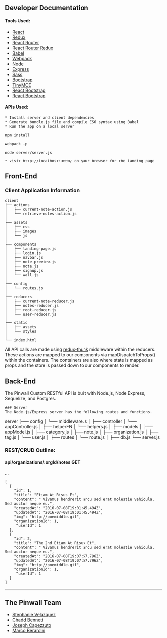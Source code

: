 ## Developer Documentation
#### Tools Used:
* [React](https://facebook.github.io/react/)
* [Redux](http://redux.js.org/)
* [React Router](https://github.com/rackt/react-router)
* [React Router Redux](https://github.com/rackt/react-router-redux)
* [Babel](https://babeljs.io/)
* [Webpack](https://webpack.github.io/)
* [Node](https://nodejs.org/en/)
* [Express](http://expressjs.com/)
* [Sass](http://sass-lang.com/)
* [Bootstrap](http://getbootstrap.com/)
* [TinyMCE](https://react-bootstrap.github.io/)
* [React Bootstrap](https://react-bootstrap.github.io/)
* [React Bootstrap](https://react-bootstrap.github.io/)


#### APIs Used:


```
* Install server and client dependencies
* Generate bundle.js file and compile ES6 syntax using Babel
* Run the app on a local server
```

```
npm install 
```
```
webpack -p
```
```
node server/server.js
```
```
* Visit http://localhost:3000/ on your browser for the landing page
```

## Front-End
### Client Application Information

```
client
├── actions
│   ├── current-note-action.js
│   └── retrieve-notes-action.js
│
├── assets
│   ├── css
│   ├── images
│   └── js
│   
├── components
│   ├── landing-page.js
│   ├── login.js
│   ├── navbar.js
│   ├── note-preview.js
│   ├── note.js
│   ├── signup.js
│   └── wall.js
│   
├── config
│   └── routes.js
│  
├── reducers
│   ├── current-note-reducer.js
│   ├── notes-reducer.js
│   ├── root-reducer.js
│   └── user-reducer.js
│  
├── static
│   ├── assets
│   └── styles
│  
└── index.html
```

All API calls are made using [redux-thunk](https://github.com/gaearon/redux-thunk) middleware within the reducers. These actions are mapped to our components via mapDispatchToProps() within the containers. The containers are also where state is mapped as props and the store is passed down to our components to render.


## Back-End
The Pinwall Custom RESTful API is built with Node.js, Node Express, Sequelize, and Postgres.
```
### Server
The Node.js/Express server has the following routes and functions.
```
server
├── config
│   └── middleware.js
│
├── controller
│   └── appController.js
│
├── helperFN
│   └── helpers.js
│
├── models
│   ├── appModel.js
│   ├── category.js
│   ├── note.js
│   ├── organization.js
│   ├── tag.js
│   └── user.js
│
├── routes
│   └── route.js
│
├── db.js
└── server.js



### REST/CRUD Outline:


#### api/organizations/:orgId/notes GET

...

```
[
  {
    "id": 1,
    "title": "Etiam At Risus Et",
    "content": " Vivamus hendrerit arcu sed erat molestie vehicula. Sed auctor neque eu.",
    "createdAt": "2016-07-08T19:01:45.494Z",
    "updatedAt": "2016-07-08T19:01:45.494Z",
    "img": "http://poemiddle.gif",
    "organizationId": 1,
     “userId": 1
  },
  {
    "id": 2,
    "title": "The 2nd Etiam At Risus Et",
    "content": " Vivamus hendrerit arcu sed erat molestie vehicula. Sed auctor neque eu.",
    "createdAt": "2016-07-08T19:07:57.796Z",
    "updatedAt": "2016-07-08T19:07:57.796Z",
    "img": "http://poemiddle.gif",
    "organizationId": 1,
     “userId": 1
  }
]

```

---


## The Pinwall Team
* [Stephanie Velazquez](https://github.com/stephvelazquez)
* [Chadd Bennett](https://github.com/chaddbennett)
* [Joseph Capezzuto](https://github.com/Capezzuto)
* [Marco Berardini](https://github.com/carlbernardo)
